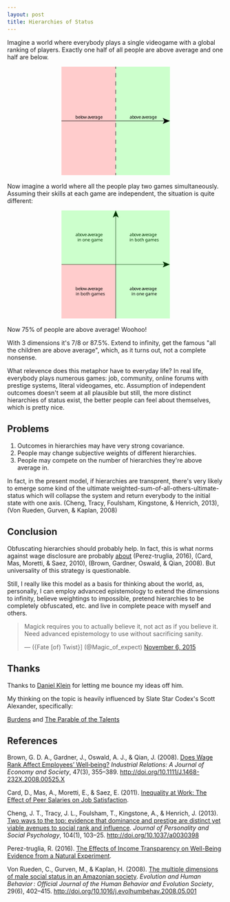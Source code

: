 ```yaml
---
layout: post
title: Hierarchies of Status
---
```


Imagine a world where everybody plays a single videogame with a global ranking of players. Exactly one half of all people are above average and one half are below.

<p align="center"><img src="/files/status-hierarchy-1.svg" width="50%"></p>

Now imagine a world where all the people play two games simultaneously. Assuming their skills at each game are independent, the situation is quite different:

<!--excerpt-->

<p align="center"><img src="/files/status-hierarchy-2.svg" width="50%"></p>

Now 75% of people are above average! Woohoo!

With 3 dimensions it's 7/8 or 87.5%. Extend to infinity, get the famous "all the children are above average", which, as it turns out, not a complete nonsense.

What relevence does this metaphor have to everyday life? In real life, everybody plays numerous games: job, community, online forums with prestige systems, literal videogames, etc. Assumption of independent outcomes doesn't seem at all plausible but still, the more distinct hierarchies of status exist, the better people can feel about themselves, which is pretty nice.

## Problems

1. Outcomes in hierarchies may have very strong covariance.
2. People may change subjective weights of different hierarchies.
3. People may compete on the number of hierarchies they're above average in.

In fact, in the present model, if hierarchies are transprent, there's very likely to emerge some kind of the ultimate weighted-sum-of-all-others-ultimate-status which will collapse the system and return everybody to the initial state with one axis. (Cheng, Tracy, Foulsham, Kingstone, & Henrich, 2013), (Von Rueden, Gurven, & Kaplan, 2008)

## Conclusion

Obfuscating hierarchies should probably help. In fact, this is what norms against wage disclosure are probably [about](https://www.youtube.com/watch?v=1bO8zEaSuWg) (Perez-truglia, 2016), (Card, Mas, Moretti, & Saez, 2010), (Brown, Gardner, Oswald, & Qian, 2008). But universality of this strategy is questionable.

Still, I really like this model as a basis for thinking about the world, as, personally, I can employ advanced epistemology to extend the dimensions to infinity, believe weightings to impossible, pretend hierarchies to be completely obfuscated, etc. and live in complete peace with myself and others.

<blockquote class="twitter-tweet tw-align-center" data-lang="en"><p lang="en" dir="ltr">Magick requires you to actually believe it, not act as if you believe it. Need advanced epistemology to use without sacrificing sanity.</p>&mdash; ({Fate [of) Twist}] (@Magic_of_expect) <a href="https://twitter.com/Magic_of_expect/status/662768981934129153">November 6, 2015</a></blockquote>
<script async src="//platform.twitter.com/widgets.js" charset="utf-8"></script>

## Thanks

Thanks to [Daniel Klein](https://twitter.com/othercriteria) for letting me bounce my ideas off him.


My thinking on the topic is heavily influenced by Slate Star Codex's Scott Alexander, specifically:

[Burdens](http://slatestarcodex.com/2014/08/16/burdens/) and [The Parable of the Talents](http://slatestarcodex.com/2015/01/31/the-parable-of-the-talents/)

## References

Brown, G. D. A., Gardner, J., Oswald, A. J., & Qian, J. (2008). [Does Wage Rank Affect Employees’ Well‐being?](http://ftp.iza.org/dp1505.pdf) *Industrial Relations: A Journal of Economy and Society*, 47(3), 355–389. http://doi.org/10.1111/J.1468-232X.2008.00525.X

Card, D., Mas, A., Moretti, E., & Saez, E. (2011). [Inequality at Work: The Effect of Peer Salaries on Job Satisfaction](https://www.princeton.edu/~amas/papers/card-mas-moretti-saezAER11ucpay).

Cheng, J. T., Tracy, J. L., Foulsham, T., Kingstone, A., & Henrich, J. (2013). [Two ways to the top: evidence that dominance and prestige are distinct yet viable avenues to social rank and influence](http://citeseerx.ist.psu.edu/viewdoc/download?doi=10.1.1.368.3973&rep=rep1&type=pdf). *Journal of Personality and Social Psychology*, 104(1), 103–25. http://doi.org/10.1037/a0030398

Perez-truglia, R. (2016). [The Effects of Income Transparency on Well-Being Evidence from a Natural Experiment](http://ssrn.com/abstract=2657808).

Von Rueden, C., Gurven, M., & Kaplan, H. (2008). [The multiple dimensions of male social status in an Amazonian society](http://www.ncbi.nlm.nih.gov/pmc/articles/PMC2598750/). *Evolution and Human Behavior : Official Journal of the Human Behavior and Evolution Society*, 29(6), 402–415. http://doi.org/10.1016/j.evolhumbehav.2008.05.001
